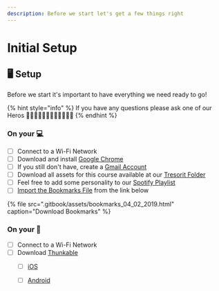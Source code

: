 ```yaml
---
description: Before we start let's get a few things right
---
```


# Initial Setup

## 🖥 Setup

Before we start it's important to have everything we need ready to go!

{% hint style="info" %}
If you have any questions please ask one of our Heros  🦸🏻‍♀️🦸🏻‍♂️🦹🏽‍♀️🦹🏼‍♂️
{% endhint %}

### On your 💻

* [ ] Connect to a Wi-Fi Network
* [ ] Download and install [Google Chrome](https://www.google.com/chrome/)
* [ ] If you still don't have, create a [Gmail Account](https://accounts.google.com/signup)
* [ ] Download all assets for this course available at our [Tresorit Folder](https://web.tresorit.com/l#G2IK43TO6Kp4Zh-B7oj9og)
* [ ] Feel free to add some personality to our [Spotify Playlist](https://open.spotify.com/user/renan.sigolo/playlist/2XUQnFSeVIPQjXcc3IOcwm?si=rNQIRIi1QdS-d0PcVyKskg)
* [ ] [Import the Bookmarks File](https://support.google.com/chrome/answer/96816?hl=en) from the link below

{% file src=".gitbook/assets/bookmarks\_04\_02\_2019.html" caption="Download Bookmarks" %}

### On your 📱

* [ ] Connect to a Wi-Fi Network
* [ ] Download [Thunkable](https://thunkable.com/#/)
  * [ ] [iOS](https://itunes.apple.com/au/app/thunkable-live/id1223262700?mt=8)
  * [ ] [Android](https://play.google.com/store/apps/details?id=com.thunkable.live)

